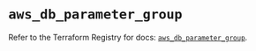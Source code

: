 # `aws_db_parameter_group`

Refer to the Terraform Registry for docs: [`aws_db_parameter_group`](https://registry.terraform.io/providers/hashicorp/aws/6.10.0/docs/resources/db_parameter_group).
